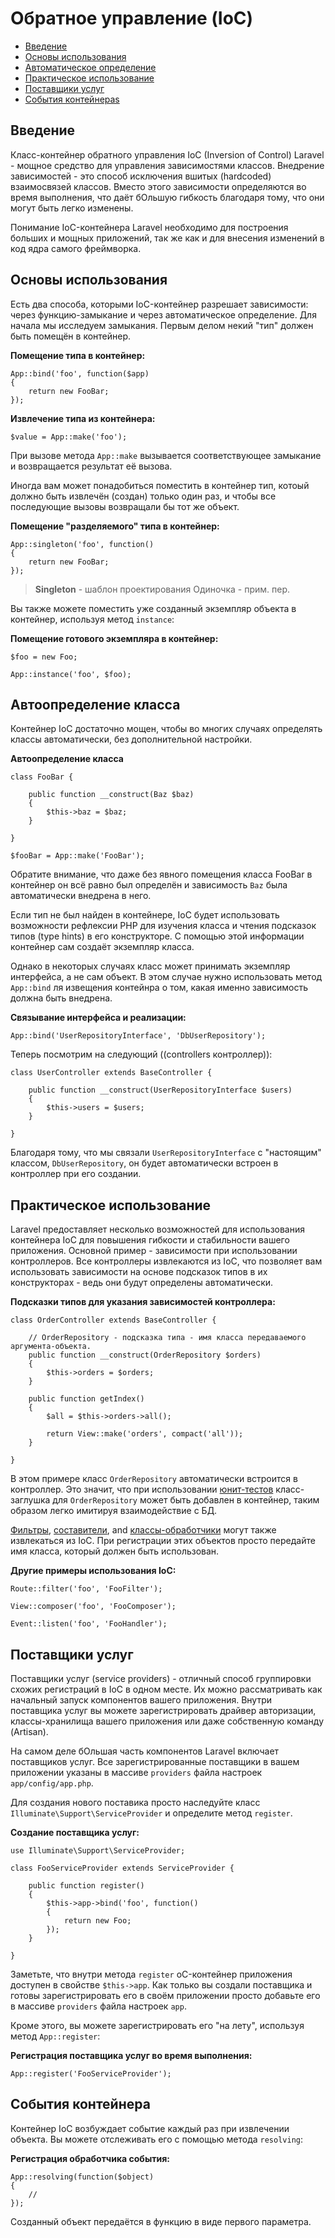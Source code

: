 # Обратное управление (IoC)

- [Введение](#introduction)
- [Основы использования](#basic-usage)
- [Автоматическое определение](#automatic-resolution)
- [Практическое использование](#practical-usage)
- [Поставщики услуг](#service-providers)
- [События контейнераs](#container-events)

<a name="introduction"></a>
## Введение

Класс-контейнер обратного управления IoC (Inversion of Control) Laravel - мощное средство для управления зависимостями классов. Внедрение зависимостей - это способ исключения вшитых (hardcoded) взаимосвязей классов. Вместо этого зависимости определяются во время выполнения, что даёт бОльшую гибкость благодаря тому, что они могут быть легко изменены.

Понимание IoC-контейнера Laravel необходимо для построения больших и мощных приложений, так же как и для внесения изменений в код ядра самого фреймворка.

<a name="basic-usage"></a>
## Основы использования

Есть два способа, которыми IoC-контейнер разрешает зависимости: через функцию-замыкание и через автоматическое определение. Для начала мы исследуем замыкания. Первым делом некий "тип" должен быть помещён в контейнер.

**Помещение типа в контейнер:**

	App::bind('foo', function($app)
	{
		return new FooBar;
	});

**Извлечение типа из контейнера:**

	$value = App::make('foo');

При вызове метода `App::make` вызывается соответствующее замыкание и возвращается результат её вызова.

Иногда вам может понадобиться поместить в контейнер тип, котоый должно быть извлечён (создан) только один раз, и чтобы все последующие вызовы возвращали бы тот же объект.

**Помещение "разделяемого" типа в контейнер:**

	App::singleton('foo', function()
	{
		return new FooBar;
	});

> **Singleton** - шаблон проектирования Одиночка - прим. пер.

Вы также можете поместить уже созданный экземпляр объекта в контейнер, используя метод `instance`:

**Помещение готового экземпляра в контейнер:**

	$foo = new Foo;

	App::instance('foo', $foo);

<a name="automatic-resolution"></a>
## Автоопределение класса

Контейнер IoC достаточно мощен, чтобы во многих случаях определять классы автоматически, без дополнительной настройки.

**Автоопределение класса**

	class FooBar {

		public function __construct(Baz $baz)
		{
			$this->baz = $baz;
		}

	}

	$fooBar = App::make('FooBar');

Обратите внимание, что даже без явного помещения класса FooBar в контейнер он всё равно был определён и зависимость `Baz` была автоматически внедрена в него.

Если тип не был найден в контейнере, IoC будет использовать возможности рефлексии PHP для изучения класса и чтения подсказок типов (type hints) в его конструкторе. С помощью этой информации контейнер сам создаёт экземпляр класса.

Однако в некоторых случаях класс может принимать экземпляр интерфейса, а не сам объект. В этом случае нужно использовать метод `App::bind` ля извещения контейнра о том, какая именно зависимость должна быть внедрена.

**Связывание интерфейса и реализации:**

	App::bind('UserRepositoryInterface', 'DbUserRepository');

Теперь посмотрим на следующий ((controllers контроллер)):

	class UserController extends BaseController {

		public function __construct(UserRepositoryInterface $users)
		{
			$this->users = $users;
		}

	}

Благодаря тому, что мы связали `UserRepositoryInterface` с "настоящим" классом, `DbUserRepository`, он будет автоматически встроен в контроллер при его создании.

<a name="practical-usage"></a>
## Практическое использование

Laravel предоставляет несколько возможностей для использования контейнера IoC для повышения гибкости и стабильности вашего приложения. Основной пример - зависимости при использовании контроллеров. Все контроллеры извлекаются из IoC, что позволяет вам использовать зависимости на основе подсказок типов в их конструкторах - ведь они будут определены автоматически.

**Подсказки типов для указания зависимостей контроллера:**

	class OrderController extends BaseController {

		// OrderRepository - подсказка типа - имя класса передаваемого аргумента-объекта.
		public function __construct(OrderRepository $orders)
		{
			$this->orders = $orders;
		}

		public function getIndex()
		{
			$all = $this->orders->all();

			return View::make('orders', compact('all'));
		}

	}

В этом примере класс `OrderRepository` автоматически встроится в контроллер. Это значит, что при использовании [юнит-тестов](/docs/testing) класс-заглушка для `OrderRepository` может быть добавлен в контейнер, таким образом легко имитируя взаимодействие с БД.

[Фильтры](/docs/routing#route-filters), [составители](/docs/responses#view-composers), and [классы-обработчики](/docs/events#using-classes-as-listeners) могут также извлекаться из IoC. При регистрации этих объектов просто передайте имя класса, который должен быть использован.

**Другие примеры использования IoC:**

	Route::filter('foo', 'FooFilter');

	View::composer('foo', 'FooComposer');

	Event::listen('foo', 'FooHandler');

<a name="service-providers"></a>
## Поставщики услуг

Поставщики услуг (service providers) - отличный способ группировки схожих регистраций в IoC в одном месте. Их можно рассматривать как начальный запуск компонентов вашего приложения. Внутри поставщика услуг вы можете зарегистрировать драйвер авторизации, классы-хранилища вашего приложения или даже собственную команду (Artisan).

На самом деле бОльшая часть компонентов Laravel включает поставщиков услуг. Все зарегистрированные поставщики в вашем приложении указаны в массиве `providers` файла настроек `app/config/app.php`.

Для создания нового поставика просто наследуйте класс `Illuminate\Support\ServiceProvider` и определите метод `register`.

**Создание поставщика услуг:**

	use Illuminate\Support\ServiceProvider;

	class FooServiceProvider extends ServiceProvider {

		public function register()
		{
			$this->app->bind('foo', function()
			{
				return new Foo;
			});
		}

	}

Заметьте, что внутри метода `register` oC-контейнер приложения доступен в свойстве `$this->app`. Как только вы создали поставщика и готовы зарегистрировать его в своём приложении просто добавьте его в массивe `providers` файла настроек `app`.

Кроме этого, вы можете зарегистрировать его "на лету", используя метод `App::register`:

**Регистрация поставщика услуг во время выполнения:**

	App::register('FooServiceProvider');

<a name="container-events"></a>
## События контейнера

Контейнер IoC возбуждает событие каждый раз при извлечении объекта. Вы можете отслеживать его с помощью метода `resolving`:

**Регистрация обработчика события:**

	App::resolving(function($object)
	{
		//
	});

Созданный объект передаётся в функцию в виде первого параметра.